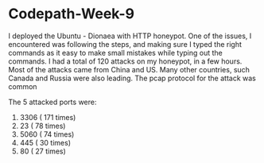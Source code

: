 # Codepath-Week-9

 
 I deployed the Ubuntu - Dionaea with HTTP honeypot. One of the issues, I encountered was following the steps, and making sure I typed the right commands as it easy to make small mistakes while typing out the commands. I had a total of 120 attacks on my honeypot, in a few hours.  Most of the attacks came from China and US. Many other countries, such Canada and Russia were also leading. The pcap protocol for the attack was common

The 5 attacked ports were:
1. 3306 ( 171 times)
2. 23 ( 78 times)
3. 5060 ( 74 times)
4. 445 ( 30 times)
5. 80  ( 27 times)


